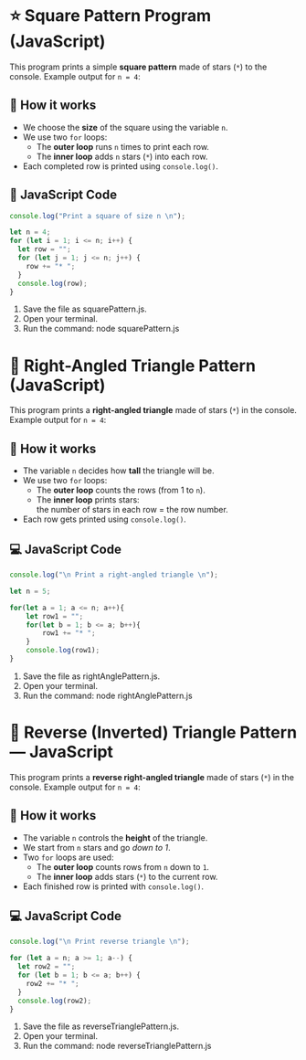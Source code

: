 # ⭐ Square Pattern Program (JavaScript)

This program prints a simple **square pattern** made of stars (`*`) to the console.
Example output for `n = 4`:

## 🔧 How it works

- We choose the **size** of the square using the variable `n`.
- We use two `for` loops:
  - The **outer loop** runs `n` times to print each row.
  - The **inner loop** adds `n` stars (`*`) into each row.
- Each completed row is printed using `console.log()`.

## 📜 JavaScript Code

```js
console.log("Print a square of size n \n");

let n = 4;
for (let i = 1; i <= n; i++) {
  let row = "";
  for (let j = 1; j <= n; j++) {
    row += "* ";
  }
  console.log(row);
}
```
1. Save the file as squarePattern.js.
2. Open your terminal.
3. Run the command: node squarePattern.js



# 🔺 Right-Angled Triangle Pattern (JavaScript)

This program prints a **right-angled triangle** made of stars (`*`) in the console.
Example output for `n = 4`:

## 🧠 How it works

- The variable `n` decides how **tall** the triangle will be.
- We use two `for` loops:
  - The **outer loop** counts the rows (from 1 to `n`).
  - The **inner loop** prints stars:  
    the number of stars in each row = the row number.
- Each row gets printed using `console.log()`.


## 💻 JavaScript Code

```js
console.log("\n Print a right-angled triangle \n");

let n = 5;

for(let a = 1; a <= n; a++){
    let row1 = "";
    for(let b = 1; b <= a; b++){
        row1 += "* ";
    }
    console.log(row1);
}
```

1. Save the file as rightAnglePattern.js.
2. Open your terminal.
3. Run the command: node rightAnglePattern.js


# 🔻 Reverse (Inverted) Triangle Pattern — JavaScript

This program prints a **reverse right-angled triangle** made of stars (`*`) in the console.
Example output for `n = 4`:

## 🧠 How it works

- The variable `n` controls the **height** of the triangle.
- We start from `n` stars and go *down to 1*.
- Two `for` loops are used:
  - The **outer loop** counts rows from `n` down to `1`.
  - The **inner loop** adds stars (`*`) to the current row.
- Each finished row is printed with `console.log()`.

## 💻 JavaScript Code

```js
console.log("\n Print reverse triangle \n");

for (let a = n; a >= 1; a--) {
  let row2 = "";
  for (let b = 1; b <= a; b++) {
    row2 += "* ";
  }
  console.log(row2);
}
```
1. Save the file as reverseTrianglePattern.js.
2. Open your terminal.
3. Run the command: node reverseTrianglePattern.js

